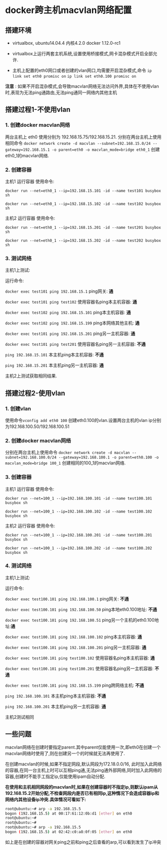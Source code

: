 # docker跨主机macvlan网络配置

## 搭建环境

* virtualbox, ubuntu14.04.4 内核4.2.0 docker 1.12.0-rc1

* virtualbox上运行两套主机系统,设置使用桥接模式,网卡混杂模式开启全部允许.

* 主机上配置的eth0网口或者创建的vlan网口,均需要开启混杂模式,命令 `ip link set eth0 promisc on` `ip link set eth0.100 promisc on`

**注意** : 如果不开启混杂模式,会导致macvlan网络无法访问外界,具体在不使用vlan时,表现为无法ping通路由,无法ping通同一网络内其他主机

## 搭建过程1-不使用vlan

### 1. 创建docker macvlan网络

两台主机上 eth0 使用分别为 192.168.15.75/192.168.15.21. 分别在两台主机上使用相同命令 `docker network create -d macvlan --subnet=192.168.15.0/24 --gateway=192.168.15.1 -o parent=eth0 -o macvlan_mode=bridge eth0_1` 创建eth0_1的macvlan网络.

### 2. 创建容器

主机1 运行容器 使用命令:

`docker run --net=eth0_1 --ip=192.168.15.101 -id --name test101 busybox sh`

`docker run --net=eth0_1 --ip=192.168.15.102 -id --name test102 busybox sh`

主机2 运行容器 使用命令:

`docker run --net=eth0_1 --ip=192.168.15.201 -id --name test201 busybox sh`

`docker run --net=eth0_1 --ip=192.168.15.202 -id --name test202 busybox sh`

### 3. 测试网络

主机1上测试:

运行命令:

`docker exec test101 ping 192.168.15.1` ping网关: **通**

`docker exec test101 ping test102` 使用容器名ping本主机容器: **通**

`docker exec test102 ping 192.168.15.101` ping本主机容器: **通**

`docker exec test102 ping 192.168.15.199` ping本网络其他主机: **通**

`docker exec test101 ping 192.168.15.201` ping另一主机容器: **通**

`docker exec test101 ping test201` 使用容器名ping另一主机容器: **不通**

`ping 192.168.15.101` 本主机ping本主机容器: **不通**

`ping 192.168.15.201` 本主机ping另一主机容器: **通**

主机2上测试获取相同结果.

## 搭建过程2-使用vlan

### 1. 创建vlan

使用命令`vconfig add eth0 100` 创建eth0.100的vlan.设置两台主机的vlan ip分别为192.168.100.50/192.168.100.51

### 2. 创建docker macvlan网络

分别在两台主机上使用命令 `docker network create -d macvlan --subnet=192.168.100.0/24 --gateway=192.168.100.1 -o parent=eth0.100 -o macvlan_mode=bridge 100_1` 创建相同的100_1的macvlan网络.

### 3. 创建容器

主机1 运行容器 使用命令:

`docker run --net=100_1 --ip=192.168.100.101 -id --name test100.101 busybox sh`

`docker run --net=100_1 --ip=192.168.100.102 -id --name test100.102 busybox sh`

主机2 运行容器 使用命令:

`docker run --net=100_1 --ip=192.168.100.201 -id --name test100.201 busybox sh`

`docker run --net=100_1 --ip=192.168.100.202 -id --name test100.202 busybox sh`

### 4. 测试网络

主机1上测试:

运行命令:

`docker exec test100.101 ping 192.168.100.1` ping网关: **不通**

`docker exec test100.101 ping 192.168.100.50` ping本地eth0.100地址: **不通**

`docker exec test100.101 ping 192.168.100.51` ping另一个主机的eth0.100地址:**通**

`docker exec test100.101 ping 192.168.100.102` ping本主机容器: **通**

`docker exec test100.101 ping 192.168.100.201` ping另一主机容器: **通**

`docker exec test100.101 ping test100.102` 使用容器名ping本主机容器: **通**

`docker exec test100.101 ping test100.201` 使用容器名ping另一主机容器: **不通**

`docker exec test100.101 ping 192.168.15.199` ping跨网络主机: **不通**

`ping 192.168.100.101` 本主机ping本主机容器: **不通**

`ping 192.168.100.201` 本主机ping另一主机容器: **通**

主机2测试相同

## 一些问题

macvlan网络在创建时要指定parent.其中parent仅能使用一次,即eth0在创建一个macvlan网络时使用了,则在创建另一个的时候就无法再使用了.

在创建macvlan的时候,如果不指定网段,默认网段为172.18.0.0/16, 此时加入此网络的容器,在同一台主机上时可以互相ping通,无法ping通外部网络,同时加入此网络的容器,创建时不能手工指定ip,仅能使用ipam自动分配.

**在使用和主机相同网段的macvlan时,如果在创建容器时不指定ip,则默认ipam从192.168.15.2开始分配,不检查网段内是否已有相同ip,这种情况下会造成容器ip和网络内其他设备ip冲突.具体情况可看如下:**

```Bash
root@ubuntu:~# arp -a 192.168.15.5
bogon (192.168.15.5) at 00:17:61:12:0b:d1 [ether] on eth0
root@ubuntu:~#
root@ubuntu:~#
root@ubuntu:~# arp -a 192.168.15.5
bogon (192.168.15.5) at 02:42:c0:a8:0f:05 [ether] on eth0
```

如上是在创建的容器对网关ping之前和ping之后查看的arp,可以看到发生了ip冲突

